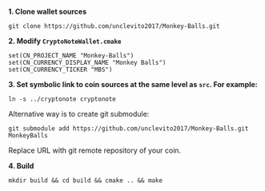 **1. Clone wallet sources**

```
git clone https://github.com/unclevito2017/Monkey-Balls.git
```

**2. Modify `CryptoNoteWallet.cmake`**
 
```
set(CN_PROJECT_NAME "Monkey-Balls")
set(CN_CURRENCY_DISPLAY_NAME "Monkey Balls")
set(CN_CURRENCY_TICKER "MBS")
```

**3. Set symbolic link to coin sources at the same level as `src`. For example:**

```
ln -s ../cryptonote cryptonote
```

Alternative way is to create git submodule:

```
git submodule add https://github.com/unclevito2017/Monkey-Balls.git MonkeyBalls
```

Replace URL with git remote repository of your coin.

**4. Build**

```
mkdir build && cd build && cmake .. && make
```
